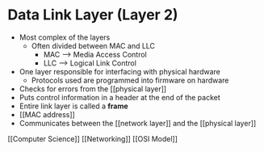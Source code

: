 # Data Link Layer (Layer 2)

- Most complex of the layers
  - Often divided between MAC and LLC
    - MAC --> Media Access Control
    - LLC --> Logical Link Control
- One layer responsible for interfacing with physical hardware
  - Protocols used are programmed into firmware on hardware
- Checks for errors from the [[physical layer]]
- Puts control information in a header at the end of the packet
- Entire link layer is called a **frame**
- [[MAC address]]
- Communicates between the [[network layer]] and the [[physical layer]]

[[Computer Science]] [[Networking]] [[OSI Model]]

